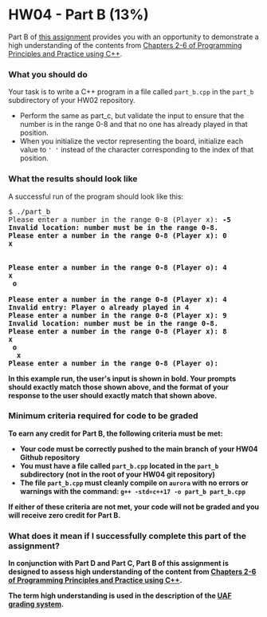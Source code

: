 # HW04 - Part B (13%)

Part B of [this assignment](../README.md) provides you with an opportunity to demonstrate a high understanding of the contents from [Chapters 2-6 of Programming Principles and Practice using C++][textbook].

### What you should do

Your task is to write a C++ program in a file called `part_b.cpp` in the `part_b` subdirectory of your HW02 repository. 
* Perform the same as part_c, but validate the input to ensure that the number is in the range 0-8 and that no one has already played in that position.
* When you initialize the vector representing the board, initialize each value to `' '` instead of the character corresponding to the index of that position.


### What the results should look like

A successful run of the program should look like this:
<pre>$ ./part_b
Please enter a number in the range 0-8 (Player x): <b>-5<b>
Invalid location: number must be in the range 0-8.
Please enter a number in the range 0-8 (Player x): <b>0</b>
x  
   
   
Please enter a number in the range 0-8 (Player o): <b>4</b>
x  
 o 
   
Please enter a number in the range 0-8 (Player x): <b>4</b>
Invalid entry: Player o already played in 4
Please enter a number in the range 0-8 (Player x): <b>9</b>
Invalid location: number must be in the range 0-8.
Please enter a number in the range 0-8 (Player x): <b>8</b>
x  
 o 
  x
Please enter a number in the range 0-8 (Player o):
</pre>

In this example run, the user's input is shown in **bold**.
Your prompts should exactly match those shown above, and the format of your response to the user should exactly match that shown above.

### Minimum criteria required for code to be graded

To earn any credit for Part B, the following criteria must be met:
* Your code must be correctly pushed to the **main** branch of your HW04 Github repository
* You must have a file called `part_b.cpp` located in the `part_b` subdirectory (not in the root of your HW04 git repository)
* The file `part_b.cpp` must cleanly compile on `aurora` with no errors or warnings with the command: `g++ -std=c++17 -o part_b part_b.cpp`

If either of these criteria are not met, your code will not be graded and you will receive zero credit for Part B.


### What does it mean if I successfully complete this part of the assignment?

In conjunction with Part D and Part C, Part B of this assignment is designed to assess high understanding of the content from [Chapters 2-6 of Programming Principles and Practice using C++][textbook].

The term **high understanding** is used in the description of the [UAF grading system](https://catalog.uaf.edu/academics-regulations/grading-system-gpa-computation).


[textbook]: https://learning.oreilly.com/library/view/programming-principles-and/9780133796759/ch03.xhtml#ch03

